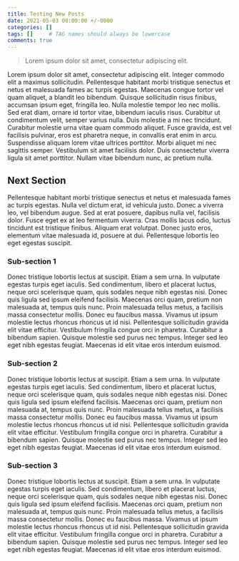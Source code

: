 ```yaml
---
title: Testing New Posts
date: 2021-05-03 00:00:00 +/-0000
categories: []
tags: []     # TAG names should always be lowercase
comments: true
---
```




> Lorem ipsum dolor sit amet, consectetur adipiscing elit.

Lorem ipsum dolor sit amet, consectetur adipiscing elit. Integer commodo elit a maximus sollicitudin. Pellentesque habitant morbi tristique senectus et netus et malesuada fames ac turpis egestas. Maecenas congue tortor vel quam aliquet, a blandit leo bibendum. Quisque sollicitudin risus finibus, accumsan ipsum eget, fringilla leo. Nulla molestie tempor leo nec mollis. Sed erat diam, ornare id tortor vitae, bibendum iaculis risus. Curabitur ut condimentum velit, semper varius nulla. Duis molestie a mi nec tincidunt. Curabitur molestie urna vitae quam commodo aliquet. Fusce gravida, est vel facilisis pulvinar, eros est pharetra neque, in convallis erat enim in arcu. Suspendisse aliquam lorem vitae ultrices porttitor. Morbi aliquet mi nec sagittis semper. Vestibulum sit amet facilisis dolor. Duis consectetur viverra ligula sit amet porttitor. Nullam vitae bibendum nunc, ac pretium nulla.


## Next Section

Pellentesque habitant morbi tristique senectus et netus et malesuada fames ac turpis egestas. Nulla vel dictum erat, id vehicula justo. Donec a viverra leo, vel bibendum augue. Sed at erat posuere, dapibus nulla vel, facilisis dolor. Fusce eget ex at leo fermentum viverra. Cras mollis lacus odio, luctus tincidunt est tristique finibus. Aliquam erat volutpat. Donec justo eros, elementum vitae malesuada id, posuere at dui. Pellentesque lobortis leo eget egestas suscipit.


### Sub-section 1

Donec tristique lobortis lectus at suscipit. Etiam a sem urna. In vulputate egestas turpis eget iaculis. Sed condimentum, libero et placerat luctus, neque orci scelerisque quam, quis sodales neque nibh egestas nisi. Donec quis ligula sed ipsum eleifend facilisis. Maecenas orci quam, pretium non malesuada at, tempus quis nunc. Proin malesuada tellus metus, a facilisis massa consectetur mollis. Donec eu faucibus massa. Vivamus ut ipsum molestie lectus rhoncus rhoncus ut id nisi. Pellentesque sollicitudin gravida elit vitae efficitur. Vestibulum fringilla congue orci in pharetra. Curabitur a bibendum sapien. Quisque molestie sed purus nec tempus. Integer sed leo eget nibh egestas feugiat. Maecenas id elit vitae eros interdum euismod.

### Sub-section 2

Donec tristique lobortis lectus at suscipit. Etiam a sem urna. In vulputate egestas turpis eget iaculis. Sed condimentum, libero et placerat luctus, neque orci scelerisque quam, quis sodales neque nibh egestas nisi. Donec quis ligula sed ipsum eleifend facilisis. Maecenas orci quam, pretium non malesuada at, tempus quis nunc. Proin malesuada tellus metus, a facilisis massa consectetur mollis. Donec eu faucibus massa. Vivamus ut ipsum molestie lectus rhoncus rhoncus ut id nisi. Pellentesque sollicitudin gravida elit vitae efficitur. Vestibulum fringilla congue orci in pharetra. Curabitur a bibendum sapien. Quisque molestie sed purus nec tempus. Integer sed leo eget nibh egestas feugiat. Maecenas id elit vitae eros interdum euismod.

### Sub-section 3

Donec tristique lobortis lectus at suscipit. Etiam a sem urna. In vulputate egestas turpis eget iaculis. Sed condimentum, libero et placerat luctus, neque orci scelerisque quam, quis sodales neque nibh egestas nisi. Donec quis ligula sed ipsum eleifend facilisis. Maecenas orci quam, pretium non malesuada at, tempus quis nunc. Proin malesuada tellus metus, a facilisis massa consectetur mollis. Donec eu faucibus massa. Vivamus ut ipsum molestie lectus rhoncus rhoncus ut id nisi. Pellentesque sollicitudin gravida elit vitae efficitur. Vestibulum fringilla congue orci in pharetra. Curabitur a bibendum sapien. Quisque molestie sed purus nec tempus. Integer sed leo eget nibh egestas feugiat. Maecenas id elit vitae eros interdum euismod.